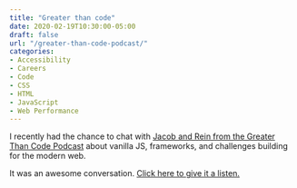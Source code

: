 ```yaml
---
title: "Greater than code"
date: 2020-02-19T10:30:00-05:00
draft: false
url: "/greater-than-code-podcast/"
categories:
- Accessibility
- Careers
- Code
- CSS
- HTML
- JavaScript
- Web Performance
---
```


I recently had the chance to chat with [Jacob and Rein from the Greater Than Code Podcast](https://www.greaterthancode.com/the-case-for-vanilla-javascript) about vanilla JS, frameworks, and challenges building for the modern web.

It was an awesome conversation. [Click here to give it a listen.](https://www.greaterthancode.com/the-case-for-vanilla-javascript)